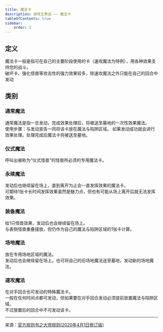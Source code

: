 ```yaml
---
title: 魔法卡
description: 游戏王黑话 —— 魔法卡
tableOfContents: true
sidebar:
    order: 2
---
```


## 定义

魔法卡一般是指可在自己的主要阶段使用的卡（速攻魔法为特例），用各种效果支持您的战斗。  
破坏卡、强化怪兽等攻击性的强力效果较多，除速攻魔法之外只能在自己的回合中发动

## 类别

### 通常魔法

通常魔法是指一旦发动，完成效果处理后，将被送至墓地的一次性效果魔法。  
使用步骤：与发动宣告一同将该卡放在魔法与陷阱区域。
如果发动成功就会进行效果处理。处理完成后魔法卡将被送至墓地。

### 仪式魔法

呼叫出被称为“仪式怪兽”的怪兽所必须的专用魔法卡。

### 永续魔法

发动后也继续留在场上，直到离开为止会一直发挥效果的魔法卡。  
可期待1张卡长时间发挥效果虽然是魅力点，但也有可能从场上离开后就无法发挥效果。

### 装备魔法

给1只怪兽效果，发动后也会继续留在场上。  
与表侧怪兽重叠摆放，但仍作为自己的魔法与陷阱区域的1张卡计算。

### 场地魔法

放在专用场地区域的魔法。  
发动后也会继续留在场上。也可将自己的旧场地魔法送至墓地，发动新的场地魔法。

### 速攻魔法

在对手回合也可发动的特殊魔法卡。  
一般在任何时间点都可发动，但如果要在对手回合发动必须提前放置魔法与陷阱区域。  
不过放置后的回合中不可发动该卡。

---
来源：[官方规则书之大师规则(2020年4月1日修订版)](https://www.yugioh-card-cn.com/playing)
